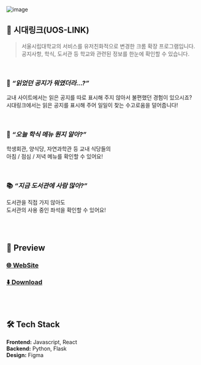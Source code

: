 ![image](https://github.com/Dodolist/uos-notice-chrome-extension/assets/43953794/ad863032-5537-4f3d-b811-0ceee5cf1b06)


## 🔗 시대링크(UOS-LINK)
> 서울시립대학교의 서비스를 유저친화적으로 변경한 크롬 확장 프로그램입니다.<br/>
> 공지사항, 학식, 도서관 등 학교와 관련된 정보를 한눈에 확인할 수 있습니다.
<br/>

### 🤔 *“읽었던 공지가 뭐였더라...?”* <br/>
교내 사이트에서는 읽은 공지를 따로 표시해 주지 않아서 불편했던 경험이 있으시죠?<br/>
시대링크에서는 읽은 공지를 표시해 주어 일일이 찾는 수고로움을 덜어줍니다!

<br/>

### 🍚 *“오늘 학식 메뉴 뭔지 알아?”* <br/>
학생회관, 양식당, 자연과학관 등 교내 식당들의<br/>
아침 / 점심 / 저녁 메뉴를 확인할 수 있어요!

<br/>

### 📚 *“지금 도서관에 사람 많아?”* <br/>
도서관을 직접 가지 않아도<br/>
도서관의 사용 중인 좌석을 확인할 수 있어요!

<br/>
<br/>

## 👀 Preview
### [🌐 WebSite](https://uoslink.com)<br/>
### [⬇️ Download](https://chrome.google.com/webstore/detail/memozzang/nnocokeccpdhijhmjekelnhmmjimplco?hl=ko&authuser=0)

<br/>
<br/>

## 🛠️ Tech Stack
<b>Frontend:</b> Javascript, React <br/>
<b>Backend:</b> Python, Flask <br/>
<b>Design:</b> Figma <br/>


